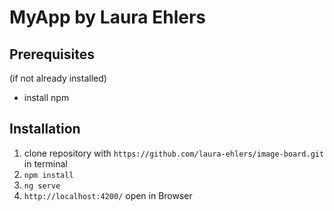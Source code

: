 # MyApp by Laura Ehlers

## Prerequisites

(if not already installed)

- install npm

## Installation

1. clone repository with `https://github.com/laura-ehlers/image-board.git` in terminal
2. `npm install`
3. `ng serve`
4. `http://localhost:4200/` open in Browser



